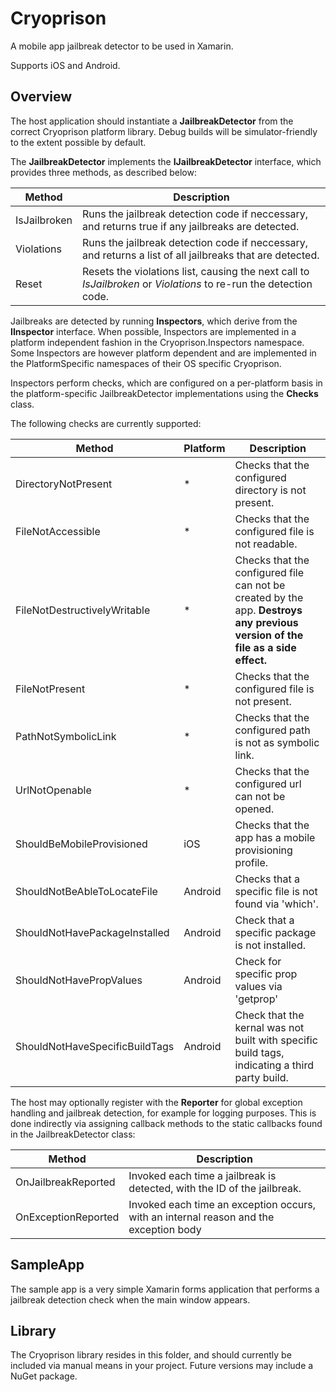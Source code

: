 # Cryoprison

A mobile app jailbreak detector to be used in Xamarin.

Supports iOS and Android.

## Overview

The host application should instantiate a **JailbreakDetector** from the correct
Cryoprison platform library.  Debug builds will be simulator-friendly to the
extent possible by default.

The **JailbreakDetector** implements the **IJailbreakDetector** interface, which
provides three methods, as described below:

Method | Description
------ | -----------
IsJailbroken | Runs the jailbreak detection code if neccessary, and returns true if any jailbreaks are detected.
Violations | Runs the jailbreak detection code if neccessary, and returns a list of all jailbreaks that are detected.
Reset | Resets the violations list, causing the next call to *IsJailbroken* or *Violations* to re-run the detection code.

Jailbreaks are detected by running **Inspectors**, which derive from the **IInspector**
interface.  When possible, Inspectors are implemented in a platform independent
fashion in the Cryoprison.Inspectors namespace.  Some Inspectors are however
platform dependent and are implemented in the PlatformSpecific namespaces of
their OS specific Cryoprison.

Inspectors perform checks, which are configured on a per-platform basis in the
platform-specific JailbreakDetector implementations using the **Checks** class.

The following checks are currently supported:

Method | Platform | Description
------ | -------- | -----------
DirectoryNotPresent | * | Checks that the configured directory is not present.
FileNotAccessible | * | Checks that the configured file is not readable.
FileNotDestructivelyWritable | * | Checks that the configured file can not be created by the app.  **Destroys any previous version of the file as a side effect.**
FileNotPresent | * | Checks that the configured file is not present.
PathNotSymbolicLink | * | Checks that the configured path is not as symbolic link.
UrlNotOpenable | * | Checks that the configured url can not be opened.
ShouldBeMobileProvisioned | iOS | Checks that the app has a mobile provisioning profile.
ShouldNotBeAbleToLocateFile | Android | Checks that a specific file is not found via 'which'.
ShouldNotHavePackageInstalled | Android | Check that a specific package is not installed.
ShouldNotHavePropValues | Android | Check for specific prop values via 'getprop'
ShouldNotHaveSpecificBuildTags | Android | Check that the kernal was not built with specific build tags, indicating a third party build.

The host may optionally register with the **Reporter** for global exception handling
and jailbreak detection, for example for logging purposes.  This is done
indirectly via assigning callback methods to the static callbacks found in the
JailbreakDetector class:

Method | Description
------ | -----------
OnJailbreakReported | Invoked each time a jailbreak is detected, with the ID of the jailbreak.
OnExceptionReported | Invoked each time an exception occurs, with an internal reason and the exception body


## SampleApp

The sample app is a very simple Xamarin forms application that performs a
jailbreak detection check when the main window appears.

## Library

The Cryoprison library resides in this folder, and should currently be included
via manual means in your project.  Future versions may include a NuGet package.
